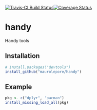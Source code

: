 
<!-- README.md is generated from README.Rmd. Please edit that file -->
[![Travis-CI Build Status](https://travis-ci.org/maurolepore/handy.svg?branch=master)](https://travis-ci.org/maurolepore/handy)[![Coverage Status](https://img.shields.io/codecov/c/github/maurolepore/handy/master.svg)](https://codecov.io/github/maurolepore/handy?branch=master)

handy
=====

Handy tools

Installation
------------

``` r
# install.packages("devtools")
install_github("maurolepore/handy")
```

Example
-------

``` r
pkg <- c("dplyr", "pacman")
install_missing_load_all(pkg)
```
